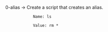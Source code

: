 0-alias ->    Create a script that creates an alias.



                Name: ls

                Value: rm *
